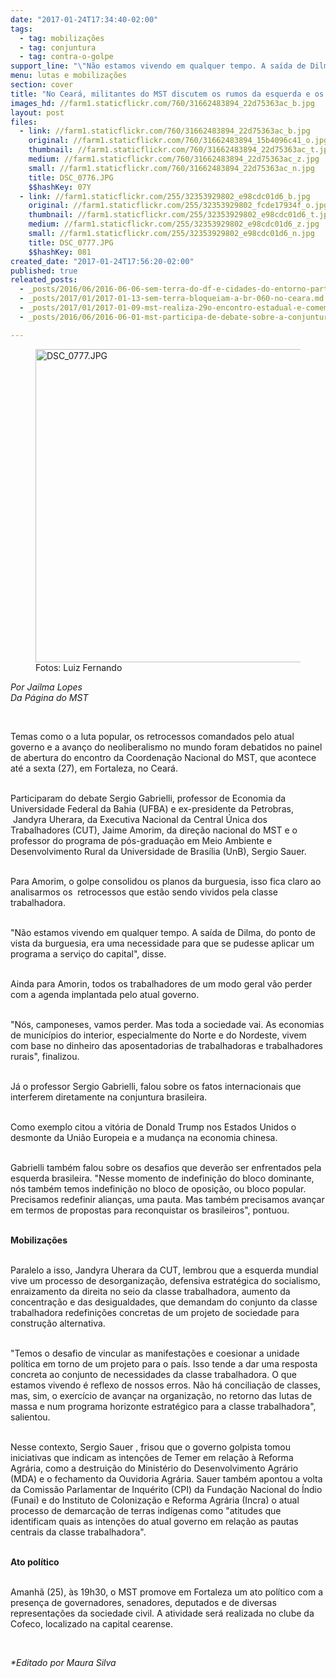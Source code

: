 ```yaml
---
date: "2017-01-24T17:34:40-02:00"
tags:
  - tag: mobilizações
  - tag: conjuntura
  - tag: contra-o-golpe
support_line: "\"Não estamos vivendo em qualquer tempo. A saída de Dilma, do ponto de vista da burguesia, era uma necessidade para que se pudesse aplicar um programa a serviço do capital\""
menu: lutas e mobilizações
section: cover
title: "No Ceará, militantes do MST discutem os rumos da esquerda e os retrocessos do governo Temer "
images_hd: //farm1.staticflickr.com/760/31662483894_22d75363ac_b.jpg
layout: post
files:
  - link: //farm1.staticflickr.com/760/31662483894_22d75363ac_b.jpg
    original: //farm1.staticflickr.com/760/31662483894_15b4096c41_o.jpg
    thumbnail: //farm1.staticflickr.com/760/31662483894_22d75363ac_t.jpg
    medium: //farm1.staticflickr.com/760/31662483894_22d75363ac_z.jpg
    small: //farm1.staticflickr.com/760/31662483894_22d75363ac_n.jpg
    title: DSC_0776.JPG
    $$hashKey: 07Y
  - link: //farm1.staticflickr.com/255/32353929802_e98cdc01d6_b.jpg
    original: //farm1.staticflickr.com/255/32353929802_fcde17934f_o.jpg
    thumbnail: //farm1.staticflickr.com/255/32353929802_e98cdc01d6_t.jpg
    medium: //farm1.staticflickr.com/255/32353929802_e98cdc01d6_z.jpg
    small: //farm1.staticflickr.com/255/32353929802_e98cdc01d6_n.jpg
    title: DSC_0777.JPG
    $$hashKey: 081
created_date: "2017-01-24T17:56:20-02:00"
published: true
releated_posts:
  - _posts/2016/06/2016-06-06-sem-terra-do-df-e-cidades-do-entorno-participam-de-formacao-sobre-direitos-humanos-e-mobilizacao.md
  - _posts/2017/01/2017-01-13-sem-terra-bloqueiam-a-br-060-no-ceara.md
  - _posts/2017/01/2017-01-09-mst-realiza-29o-encontro-estadual-e-comemora-30-anos-de-luta-na-bahia.md
  - _posts/2016/06/2016-06-01-mst-participa-de-debate-sobre-a-conjuntura-com-a-frente-brasil-popular-em-sao-paulo.md

---
```

<figure class="image"><img alt="DSC_0777.JPG" height="501" src="//farm1.staticflickr.com/255/32353929802_e98cdc01d6_b.jpg" width="700" />
<figcaption>Fotos: Luiz Fernando&nbsp;</figcaption>
</figure>

<p><em>Por Jailma Lopes<br />
Da P&aacute;gina do MST&nbsp;</em></p>

<p>&nbsp;</p>

<p>Temas como o a luta popular, os retrocessos comandados pelo atual governo e a avan&ccedil;o do neoliberalismo no mundo foram debatidos no painel de abertura do encontro da Coordena&ccedil;&atilde;o Nacional do MST, que acontece at&eacute; a sexta (27), em Fortaleza, no Cear&aacute;. &nbsp;</p>

<p><br />
Participaram do debate Sergio Gabrielli, professor de Economia da Universidade Federal da Bahia (UFBA) e ex-presidente da Petrobras, &nbsp;Jandyra Uherara, da Executiva Nacional da Central &Uacute;nica dos Trabalhadores (CUT), Jaime Amorim, da dire&ccedil;&atilde;o nacional do MST e o professor do programa de p&oacute;s-gradua&ccedil;&atilde;o em Meio Ambiente e Desenvolvimento Rural da Universidade de Bras&iacute;lia (UnB), Sergio Sauer.</p>

<p><br />
Para Amorim, o golpe consolidou os planos da burguesia, isso fica claro ao analisarmos os &nbsp;retrocessos que est&atilde;o sendo vividos pela classe trabalhadora.&nbsp;</p>

<p><br />
&quot;N&atilde;o estamos vivendo em qualquer tempo. A sa&iacute;da de Dilma, do ponto de vista da burguesia, era uma necessidade para que se pudesse aplicar um programa a servi&ccedil;o do capital&quot;, disse.</p>

<p><br />
Ainda para Amorin, todos os trabalhadores de um modo geral v&atilde;o perder com a agenda implantada pelo atual governo.</p>

<p><br />
&quot;N&oacute;s, camponeses, vamos perder. Mas toda a sociedade vai. As economias de munic&iacute;pios do interior, especialmente do Norte e do Nordeste, vivem com base no dinheiro das aposentadorias de trabalhadoras e trabalhadores rurais&quot;, finalizou.</p>

<p><br />
J&aacute; o professor Sergio Gabrielli, falou sobre os fatos internacionais que interferem diretamente na conjuntura brasileira.&nbsp;</p>

<p><br />
Como exemplo citou a vit&oacute;ria de Donald Trump nos Estados Unidos o desmonte da Uni&atilde;o Europeia e a mudan&ccedil;a&nbsp;na economia chinesa.</p>

<p><br />
Gabrielli tamb&eacute;m falou sobre os desafios que dever&atilde;o ser enfrentados pela esquerda brasileira. &quot;Nesse momento de indefini&ccedil;&atilde;o do bloco dominante, n&oacute;s tamb&eacute;m temos indefini&ccedil;&atilde;o no bloco de oposi&ccedil;&atilde;o, ou bloco popular. Precisamos redefinir alian&ccedil;as, uma pauta. Mas tamb&eacute;m precisamos avan&ccedil;ar em termos de propostas para reconquistar os brasileiros&quot;, pontuou.</p>

<p><br />
<strong>Mobiliza&ccedil;&otilde;es</strong></p>

<p><br />
Paralelo a isso, Jandyra Uherara da CUT, lembrou que a esquerda mundial vive um processo de desorganiza&ccedil;&atilde;o, defensiva estrat&eacute;gica do socialismo, enraizamento da direita no seio da classe trabalhadora, aumento da concentra&ccedil;&atilde;o e das desigualdades, que demandam do conjunto da classe trabalhadora redefini&ccedil;&otilde;es concretas de um projeto de sociedade para constru&ccedil;&atilde;o alternativa.</p>

<p><br />
&quot;Temos o desafio de vincular as manifesta&ccedil;&otilde;es e coesionar a unidade pol&iacute;tica em torno de um projeto para o pa&iacute;s. Isso tende a dar uma resposta concreta ao conjunto de necessidades da classe trabalhadora. O que estamos vivendo &eacute; reflexo de nossos erros. N&atilde;o h&aacute; concilia&ccedil;&atilde;o de classes, mas, sim, o exerc&iacute;cio de avan&ccedil;ar na organiza&ccedil;&atilde;o, no retorno das lutas de massa e num programa horizonte estrat&eacute;gico para a classe trabalhadora&quot;, salientou.</p>

<p><br />
Nesse contexto, Sergio Sauer , frisou que o governo golpista tomou iniciativas que indicam as inten&ccedil;&otilde;es de Temer em rela&ccedil;&atilde;o &agrave; Reforma Agr&aacute;ria, como a destrui&ccedil;&atilde;o do Minist&eacute;rio do Desenvolvimento Agr&aacute;rio (MDA) e o fechamento da Ouvidoria Agr&aacute;ria. Sauer tamb&eacute;m apontou a volta da Comiss&atilde;o Parlamentar de Inqu&eacute;rito (CPI) da Funda&ccedil;&atilde;o Nacional do &Iacute;ndio (Funai) e do Instituto de Coloniza&ccedil;&atilde;o e Reforma Agr&aacute;ria (Incra) o atual processo de demarca&ccedil;&atilde;o de terras ind&iacute;genas como &quot;atitudes que identificam quais as inten&ccedil;&otilde;es do atual governo em rela&ccedil;&atilde;o as pautas centrais da classe trabalhadora&quot;.&nbsp;</p>

<p><br />
<strong>Ato pol&iacute;tico&nbsp;</strong></p>

<p><br />
Amanh&atilde; (25), &agrave;s 19h30, o MST promove em Fortaleza um ato pol&iacute;tico com a presen&ccedil;a de governadores, senadores, deputados e de diversas representa&ccedil;&otilde;es da sociedade civil. A atividade ser&aacute; realizada no clube da Cofeco, localizado na capital cearense.</p>

<p>&nbsp;</p>

<p><em>*Editado por Maura Silva&nbsp;</em></p>
